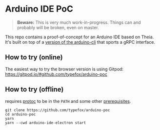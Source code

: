 # Arduino IDE PoC

> **Beware:** This is very much work-in-progress. Things can and probably will be broken, even on master.

This repo contains a proof-of-concept for an Arduino IDE based on Theia.
It's built on top of a [version of the arduino-cli](https://github.com/cmaglie/arduino-cli/tree/daemon) that sports a gRPC interface.

## How to try (online)
The easiest way to try the browser version is using Gitpod: https://gitpod.io/#github.com/typefox/arduino-poc

## How to try (offline)
requires [protoc](https://github.com/protocolbuffers/protobuf/releases/tag/v3.7.1) to be in the `PATH` and some other [prerequisites](https://github.com/theia-ide/theia/blob/master/doc/Developing.md#prerequisites).

```
git clone https://github.com/typefox/arduino-poc
cd arduino-poc
yarn
yarn --cwd arduino-ide-electron start
```